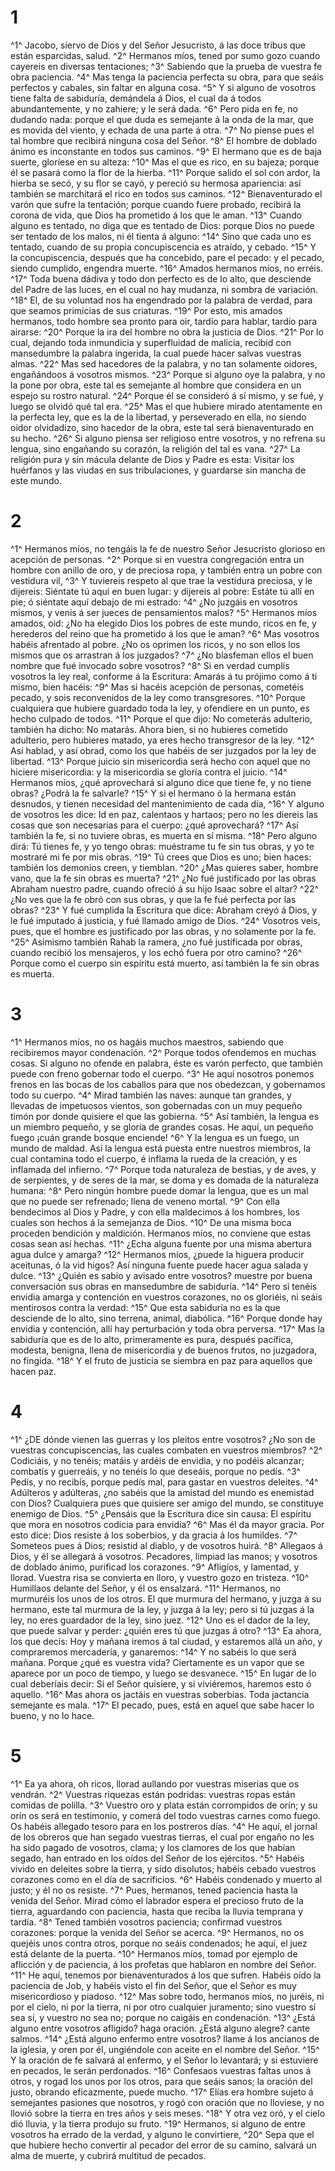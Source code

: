 # 1 
^1^ Jacobo, siervo de Dios y del Señor Jesucristo, á las doce tribus que están esparcidas, salud. ^2^ Hermanos míos, tened por sumo gozo cuando cayereis en diversas tentaciones; ^3^ Sabiendo que la prueba de vuestra fe obra paciencia. ^4^ Mas tenga la paciencia perfecta su obra, para que seáis perfectos y cabales, sin faltar en alguna cosa. ^5^ Y si alguno de vosotros tiene falta de sabiduría, demándela á Dios, el cual da á todos abundantemente, y no zahiere; y le será dada. ^6^ Pero pida en fe, no dudando nada: porque el que duda es semejante á la onda de la mar, que es movida del viento, y echada de una parte á otra. ^7^ No piense pues el tal hombre que recibirá ninguna cosa del Señor. ^8^ El hombre de doblado ánimo es inconstante en todos sus caminos. ^9^ El hermano que es de baja suerte, gloríese en su alteza: ^10^ Mas el que es rico, en su bajeza; porque él se pasará como la flor de la hierba. ^11^ Porque salido el sol con ardor, la hierba se secó, y su flor se cayó, y pereció su hermosa apariencia: así también se marchitará el rico en todos sus caminos. ^12^ Bienaventurado el varón que sufre la tentación; porque cuando fuere probado, recibirá la corona de vida, que Dios ha prometido á los que le aman. ^13^ Cuando alguno es tentado, no diga que es tentado de Dios: porque Dios no puede ser tentado de los malos, ni él tienta á alguno: ^14^ Sino que cada uno es tentado, cuando de su propia concupiscencia es atraído, y cebado. ^15^ Y la concupiscencia, después que ha concebido, pare el pecado: y el pecado, siendo cumplido, engendra muerte. ^16^ Amados hermanos míos, no erréis. ^17^ Toda buena dádiva y todo don perfecto es de lo alto, que desciende del Padre de las luces, en el cual no hay mudanza, ni sombra de variación. ^18^ El, de su voluntad nos ha engendrado por la palabra de verdad, para que seamos primicias de sus criaturas. ^19^ Por esto, mis amados hermanos, todo hombre sea pronto para oir, tardío para hablar, tardío para airarse: ^20^ Porque la ira del hombre no obra la justicia de Dios. ^21^ Por lo cual, dejando toda inmundicia y superfluidad de malicia, recibid con mansedumbre la palabra ingerida, la cual puede hacer salvas vuestras almas. ^22^ Mas sed hacedores de la palabra, y no tan solamente oidores, engañándoos á vosotros mismos. ^23^ Porque si alguno oye la palabra, y no la pone por obra, este tal es semejante al hombre que considera en un espejo su rostro natural. ^24^ Porque él se consideró á sí mismo, y se fué, y luego se olvidó qué tal era. ^25^ Mas el que hubiere mirado atentamente en la perfecta ley, que es la de la libertad, y perseverado en ella, no siendo oidor olvidadizo, sino hacedor de la obra, este tal será bienaventurado en su hecho. ^26^ Si alguno piensa ser religioso entre vosotros, y no refrena su lengua, sino engañando su corazón, la religión del tal es vana. ^27^ La religión pura y sin mácula delante de Dios y Padre es esta: Visitar los huérfanos y las viudas en sus tribulaciones, y guardarse sin mancha de este mundo. 

# 2 
^1^ Hermanos míos, no tengáis la fe de nuestro Señor Jesucristo glorioso en acepción de personas. ^2^ Porque si en vuestra congregación entra un hombre con anillo de oro, y de preciosa ropa, y también entra un pobre con vestidura vil, ^3^ Y tuviereis respeto al que trae la vestidura preciosa, y le dijereis: Siéntate tú aquí en buen lugar: y dijereis al pobre: Estáte tú allí en pie; ó siéntate aquí debajo de mi estrado: ^4^ ¿No juzgáis en vosotros mismos, y venís á ser jueces de pensamientos malos? ^5^ Hermanos míos amados, oid: ¿No ha elegido Dios los pobres de este mundo, ricos en fe, y herederos del reino que ha prometido á los que le aman? ^6^ Mas vosotros habéis afrentado al pobre. ¿No os oprimen los ricos, y no son ellos los mismos que os arrastran á los juzgados? ^7^ ¿No blasfeman ellos el buen nombre que fué invocado sobre vosotros? ^8^ Si en verdad cumplís vosotros la ley real, conforme á la Escritura: Amarás á tu prójimo como á ti mismo, bien hacéis: ^9^ Mas si hacéis acepción de personas, cometéis pecado, y sois reconvenidos de la ley como transgresores. ^10^ Porque cualquiera que hubiere guardado toda la ley, y ofendiere en un punto, es hecho culpado de todos. ^11^ Porque el que dijo: No cometerás adulterio, también ha dicho: No matarás. Ahora bien, si no hubieres cometido adulterio, pero hubieres matado, ya eres hecho transgresor de la ley. ^12^ Así hablad, y así obrad, como los que habéis de ser juzgados por la ley de libertad. ^13^ Porque juicio sin misericordia será hecho con aquel que no hiciere misericordia: y la misericordia se gloría contra el juicio. ^14^ Hermanos míos, ¿qué aprovechará si alguno dice que tiene fe, y no tiene obras? ¿Podrá la fe salvarle? ^15^ Y si el hermano ó la hermana están desnudos, y tienen necesidad del mantenimiento de cada día, ^16^ Y alguno de vosotros les dice: Id en paz, calentaos y hartaos; pero no les diereis las cosas que son necesarias para el cuerpo: ¿qué aprovechará? ^17^ Así también la fe, si no tuviere obras, es muerta en sí misma. ^18^ Pero alguno dirá: Tú tienes fe, y yo tengo obras: muéstrame tu fe sin tus obras, y yo te mostraré mi fe por mis obras. ^19^ Tú crees que Dios es uno; bien haces: también los demonios creen, y tiemblan. ^20^ ¿Mas quieres saber, hombre vano, que la fe sin obras es muerta? ^21^ ¿No fué justificado por las obras Abraham nuestro padre, cuando ofreció á su hijo Isaac sobre el altar? ^22^ ¿No ves que la fe obró con sus obras, y que la fe fué perfecta por las obras? ^23^ Y fué cumplida la Escritura que dice: Abraham creyó á Dios, y le fué imputado á justicia, y fué llamado amigo de Dios. ^24^ Vosotros veis, pues, que el hombre es justificado por las obras, y no solamente por la fe. ^25^ Asimismo también Rahab la ramera, ¿no fué justificada por obras, cuando recibió los mensajeros, y los echó fuera por otro camino? ^26^ Porque como el cuerpo sin espíritu está muerto, así también la fe sin obras es muerta. 

# 3 
^1^ Hermanos míos, no os hagáis muchos maestros, sabiendo que recibiremos mayor condenación. ^2^ Porque todos ofendemos en muchas cosas. Si alguno no ofende en palabra, éste es varón perfecto, que también puede con freno gobernar todo el cuerpo. ^3^ He aquí nosotros ponemos frenos en las bocas de los caballos para que nos obedezcan, y gobernamos todo su cuerpo. ^4^ Mirad también las naves: aunque tan grandes, y llevadas de impetuosos vientos, son gobernadas con un muy pequeño timón por donde quisiere el que las gobierna. ^5^ Así también, la lengua es un miembro pequeño, y se gloría de grandes cosas. He aquí, un pequeño fuego ¡cuán grande bosque enciende! ^6^ Y la lengua es un fuego, un mundo de maldad. Así la lengua está puesta entre nuestros miembros, la cual contamina todo el cuerpo, é inflama la rueda de la creación, y es inflamada del infierno. ^7^ Porque toda naturaleza de bestias, y de aves, y de serpientes, y de seres de la mar, se doma y es domada de la naturaleza humana: ^8^ Pero ningún hombre puede domar la lengua, que es un mal que no puede ser refrenado; llena de veneno mortal. ^9^ Con ella bendecimos al Dios y Padre, y con ella maldecimos á los hombres, los cuales son hechos á la semejanza de Dios. ^10^ De una misma boca proceden bendición y maldición. Hermanos míos, no conviene que estas cosas sean así hechas. ^11^ ¿Echa alguna fuente por una misma abertura agua dulce y amarga? ^12^ Hermanos míos, ¿puede la higuera producir aceitunas, ó la vid higos? Así ninguna fuente puede hacer agua salada y dulce. ^13^ ¿Quién es sabio y avisado entre vosotros? muestre por buena conversación sus obras en mansedumbre de sabiduría. ^14^ Pero si tenéis envidia amarga y contención en vuestros corazones, no os gloriéis, ni seáis mentirosos contra la verdad: ^15^ Que esta sabiduría no es la que desciende de lo alto, sino terrena, animal, diabólica. ^16^ Porque donde hay envidia y contención, allí hay perturbación y toda obra perversa. ^17^ Mas la sabiduría que es de lo alto, primeramente es pura, después pacífica, modesta, benigna, llena de misericordia y de buenos frutos, no juzgadora, no fingida. ^18^ Y el fruto de justicia se siembra en paz para aquellos que hacen paz. 

# 4 
^1^ ¿DE dónde vienen las guerras y los pleitos entre vosotros? ¿No son de vuestras concupiscencias, las cuales combaten en vuestros miembros? ^2^ Codiciáis, y no tenéis; matáis y ardéis de envidia, y no podéis alcanzar; combatís y guerreáis, y no tenéis lo que deseáis, porque no pedís. ^3^ Pedís, y no recibís, porque pedís mal, para gastar en vuestros deleites. ^4^ Adúlteros y adúlteras, ¿no sabéis que la amistad del mundo es enemistad con Dios? Cualquiera pues que quisiere ser amigo del mundo, se constituye enemigo de Dios. ^5^ ¿Pensáis que la Escritura dice sin causa: El espíritu que mora en nosotros codicia para envidia? ^6^ Mas él da mayor gracia. Por esto dice: Dios resiste á los soberbios, y da gracia á los humildes. ^7^ Someteos pues á Dios; resistid al diablo, y de vosotros huirá. ^8^ Allegaos á Dios, y él se allegará á vosotros. Pecadores, limpiad las manos; y vosotros de doblado ánimo, purificad los corazones. ^9^ Afligíos, y lamentad, y llorad. Vuestra risa se convierta en lloro, y vuestro gozo en tristeza. ^10^ Humillaos delante del Señor, y él os ensalzará. ^11^ Hermanos, no murmuréis los unos de los otros. El que murmura del hermano, y juzga á su hermano, este tal murmura de la ley, y juzga á la ley; pero si tú juzgas á la ley, no eres guardador de la ley, sino juez. ^12^ Uno es el dador de la ley, que puede salvar y perder: ¿quién eres tú que juzgas á otro? ^13^ Ea ahora, los que decís: Hoy y mañana iremos á tal ciudad, y estaremos allá un año, y compraremos mercadería, y ganaremos: ^14^ Y no sabéis lo que será mañana. Porque ¿qué es vuestra vida? Ciertamente es un vapor que se aparece por un poco de tiempo, y luego se desvanece. ^15^ En lugar de lo cual deberíais decir: Si el Señor quisiere, y si viviéremos, haremos esto ó aquello. ^16^ Mas ahora os jactáis en vuestras soberbias. Toda jactancia semejante es mala. ^17^ El pecado, pues, está en aquel que sabe hacer lo bueno, y no lo hace. 

# 5 
^1^ Ea ya ahora, oh ricos, llorad aullando por vuestras miserias que os vendrán. ^2^ Vuestras riquezas están podridas: vuestras ropas están comidas de polilla. ^3^ Vuestro oro y plata están corrompidos de orín; y su orín os será en testimonio, y comerá del todo vuestras carnes como fuego. Os habéis allegado tesoro para en los postreros días. ^4^ He aquí, el jornal de los obreros que han segado vuestras tierras, el cual por engaño no les ha sido pagado de vosotros, clama; y los clamores de los que habían segado, han entrado en los oídos del Señor de los ejércitos. ^5^ Habéis vivido en deleites sobre la tierra, y sido disolutos; habéis cebado vuestros corazones como en el día de sacrificios. ^6^ Habéis condenado y muerto al justo; y él no os resiste. ^7^ Pues, hermanos, tened paciencia hasta la venida del Señor. Mirad cómo el labrador espera el precioso fruto de la tierra, aguardando con paciencia, hasta que reciba la lluvia temprana y tardía. ^8^ Tened también vosotros paciencia; confirmad vuestros corazones: porque la venida del Señor se acerca. ^9^ Hermanos, no os quejéis unos contra otros, porque no seáis condenados; he aquí, el juez está delante de la puerta. ^10^ Hermanos míos, tomad por ejemplo de aflicción y de paciencia, á los profetas que hablaron en nombre del Señor. ^11^ He aquí, tenemos por bienaventurados á los que sufren. Habéis oído la paciencia de Job, y habéis visto el fin del Señor, que el Señor es muy misericordioso y piadoso. ^12^ Mas sobre todo, hermanos míos, no juréis, ni por el cielo, ni por la tierra, ni por otro cualquier juramento; sino vuestro sí sea sí, y vuestro no sea no; porque no caigáis en condenación. ^13^ ¿Está alguno entre vosotros afligido? haga oración. ¿Está alguno alegre? cante salmos. ^14^ ¿Está alguno enfermo entre vosotros? llame á los ancianos de la iglesia, y oren por él, ungiéndole con aceite en el nombre del Señor. ^15^ Y la oración de fe salvará al enfermo, y el Señor lo levantará; y si estuviere en pecados, le serán perdonados. ^16^ Confesaos vuestras faltas unos á otros, y rogad los unos por los otros, para que seáis sanos; la oración del justo, obrando eficazmente, puede mucho. ^17^ Elías era hombre sujeto á semejantes pasiones que nosotros, y rogó con oración que no lloviese, y no llovió sobre la tierra en tres años y seis meses. ^18^ Y otra vez oró, y el cielo dió lluvia, y la tierra produjo su fruto. ^19^ Hermanos, si alguno de entre vosotros ha errado de la verdad, y alguno le convirtiere, ^20^ Sepa que el que hubiere hecho convertir al pecador del error de su camino, salvará un alma de muerte, y cubrirá multitud de pecados. 